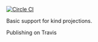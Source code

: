 [![Circle CI](https://circleci.com/gh/newhoggy/pico-fingertree.svg?style=svg)](https://circleci.com/gh/newhoggy/pico-fingertree)

Basic support for kind projections.

Publishing on Travis
